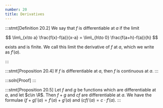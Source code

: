 ```yaml
---
number: 20
title: Derivatives
---
```


:::stmt[Definition 20.2]
We say that $f$ is differentiable at $a$ if the limit

$$ \lim\_{x\to a} \frac{f(x)-f(a)}{x-a} = \lim\_{h\to 0} \frac{f(a+h)-f(a)}{h} $$

exists and is finite. We call this limit the derivative of $f$ at $a$, which we write as $f'(a).$

:::

:::stmt[Proposition 20.4]
If $f$ is differentiable at $a$, then $f$ is continuous at $a.$
:::

:::soln[Proof]
:::

:::stmt[Proposition 20.5]
Let $f$ and $g$ be functions which are differentiable at $a$, and let $c\in \R$. Then $f+g$ and $cf$ are differentiable at $a$. We have the formulae $(f+g)'(a) = f'(a)+g'(a)$ and $(cf)'(a) = c\cdot f'(a).$
:::
